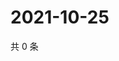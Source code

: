 # 2021-10-25

共 0 条

<!-- BEGIN WEIBO -->
<!-- 最后更新时间 Mon Oct 25 2021 18:16:39 GMT+0800 (China Standard Time) -->

<!-- END WEIBO -->
